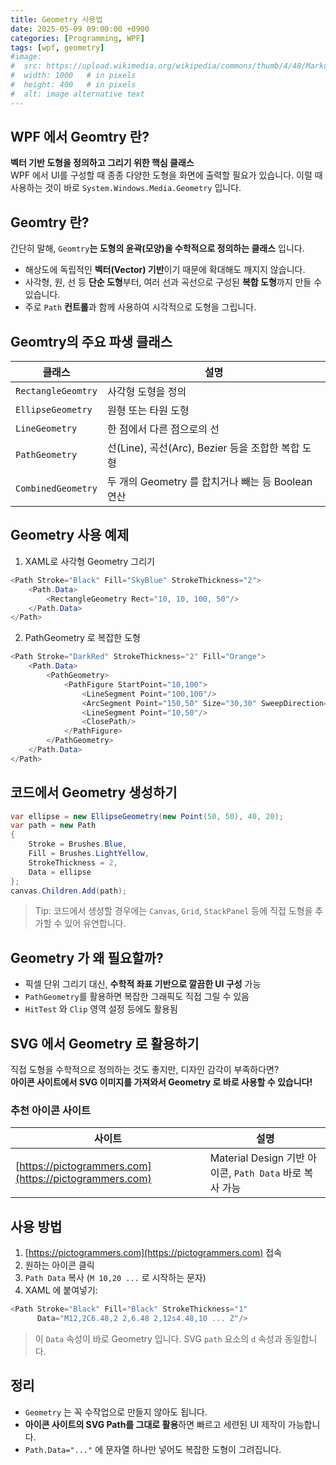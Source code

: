 ```yaml
---
title: Geometry 사용법
date: 2025-05-09 09:00:00 +0900
categories: [Programming, WPF]
tags: [wpf, geometry]
#image:
#  src: https://upload.wikimedia.org/wikipedia/commons/thumb/4/48/Markdown-mark.svg/1200px-Markdown-mark.svg.png
#  width: 1000   # in pixels
#  height: 400   # in pixels
#  alt: image alternative text
---
```


## WPF 에서 Geomtry 란?
**벡터 기반 도형을 정의하고 그리기 위한 핵심 클래스**   
WPF 에서 UI를 구성할 때 종종 다양한 도형을 화면에 출력할 필요가 있습니다. 이럴 때 사용하는 것이 바로 ```System.Windows.Media.Geometry``` 입니다.

## Geomtry 란?
간단히 말해, ```Geomtry```**는 도형의 윤곽(모양)을 수학적으로 정의하는 클래스** 입니다.   
- 해상도에 독립적인 **벡터(Vector) 기반**이기 때문에 확대해도 깨지지 않습니다.
- 사각형, 원, 선 등 **단순 도형**부터, 여러 선과 곡선으로 구성된 **복합 도형**까지 만들 수 있습니다.
- 주로 ```Path``` **컨트롤**과 함께 사용하여 시각적으로 도형을 그립니다.

## Geomtry의 주요 파생 클래스

|**클래스**|**설명**|
|--|--|
|```RectangleGeomtry```|사각형 도형을 정의|
|```EllipseGeometry```|원형 또는 타원 도형|
|```LineGeometry```|한 점에서 다른 점으로의 선|
|```PathGeometry```|선(Line), 곡선(Arc), Bezier 등을 조합한 복합 도형|
|```CombinedGeometry```|두 개의 Geometry 를 합치거나 빼는 등 Boolean 연산|

## Geometry 사용 예제
1. XAML로 사각형 Geometry 그리기

```cs
<Path Stroke="Black" Fill="SkyBlue" StrokeThickness="2">
    <Path.Data>
        <RectangleGeometry Rect="10, 10, 100, 50"/>
    </Path.Data>
</Path>
```

2. PathGeometry 로 복잡한 도형

```cs
<Path Stroke="DarkRed" StrokeThickness="2" Fill="Orange">
    <Path.Data>
        <PathGeometry>
            <PathFigure StartPoint="10,100">
                <LineSegment Point="100,100"/>
                <ArcSegment Point="150,50" Size="30,30" SweepDirection="Clockwise"/>
                <LineSegment Point="10,50"/>
                <ClosePath/>
            </PathFigure>
        </PathGeometry>
    </Path.Data>
</Path>
```

## 코드에서 Geometry 생성하기

```cs
var ellipse = new EllipseGeometry(new Point(50, 50), 40, 20);
var path = new Path
{
    Stroke = Brushes.Blue,
    Fill = Brushes.LightYellow,
    StrokeThickness = 2,
    Data = ellipse
};
canvas.Children.Add(path);
```

> Tip: 코드에서 생성할 경우에는 ```Canvas```, ```Grid```, ```StackPanel``` 등에 직접 도형을 추가할 수 있어 유연합니다.


## Geometry 가 왜 필요할까?
- 픽셀 단위 그리기 대신, **수학적 좌표 기반으로 깔끔한 UI 구성** 가능
- ```PathGeometry```를 활용하면 복잡한 그래픽도 직접 그릴 수 있음
- ```HitTest``` 와 ```Clip``` 영역 설정 등에도 활용됨

## SVG 에서 Geometry 로 활용하기
직접 도형을 수학적으로 정의하는 것도 좋지만, 디자인 감각이 부족하다면?   
**아이콘 사이트에서 SVG 이미지를 가져와서 Geometry 로 바로 사용할 수 있습니다!**

### 추천 아이콘 사이트

|**사이트**|**설명**|
|--|--|
|[https://pictogrammers.com](https://pictogrammers.com)|Material Design 기반 아이콘, ```Path Data``` 바로 복사 가능|

## 사용 방법
1. [https://pictogrammers.com](https://pictogrammers.com) 접속
2. 원하는 아이콘 클릭
3. ```Path Data``` 복사 (```M 10,20 ...``` 로 시작하는 문자)
4. XAML 에 붙여넣기:

```cs
<Path Stroke="Black" Fill="Black" StrokeThickness="1"
      Data="M12,2C6.48,2 2,6.48 2,12s4.48,10 ... Z"/>
```

> 이 ```Data``` 속성이 바로 Geometry 입니다. SVG ```path``` 요소의 ```d``` 속성과 동일합니다.

## 정리
- ```Geometry``` 는 꼭 수작업으로 만들지 않아도 됩니다.
- **아이콘 사이트의 SVG Path를 그대로 활용**하면 빠르고 세련된 UI 제작이 가능합니다.
- ```Path.Data="..."``` 에 문자열 하나만 넣어도 복잡한 도형이 그려집니다.
